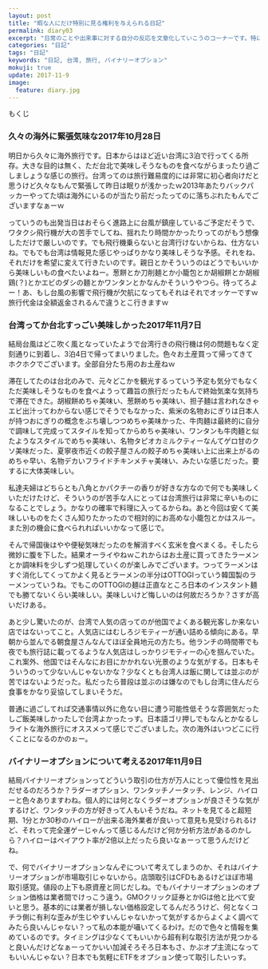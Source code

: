 ```yaml
---
layout: post
title: "暇な人にだけ特別に見る権利を与えられる日記"
permalink: diary03
excerpt: "日常のことや出来事に対する自分の反応を文章化していこうのコーナーです。特にテーマも設けずにつらつらと書いていくとっても楽しいコーナーです。見る人にとって楽しいコーナーかどうかは定かではありませんよー"
categories: "日記"
tags: "日記"
keywords: "日記, 台湾, 旅行, バイナリーオプション"
mokuji: true
update: 2017-11-9
image:
  feature: diary.jpg
---
```


<div id="mokuji"><span>もくじ</span></div>

### 久々の海外に緊張気味な2017年10月28日

明日から久々に海外旅行です。日本からはほど近い台湾に3泊で行ってくる所存。大きな目的は無く、ただ台北で美味しそうなものを食べながらまったり過ごしましょうな感じの旅行。台湾ってのは旅行難易度的には非常に初心者向けだと思うけど久々なもんで緊張して昨日は眠りが浅かったｗ2013年あたりバックパッカーやってた頃は海外にいるのが当たり前だったってのに落ちぶれたもんでございますなぁーｗ

っていうのも出発当日はおそらく進路上に台風が鎮座しているご予定だそうで、ワタクシ飛行機が大の苦手でしてね、揺れたり時間かかったりってのがもう想像しただけで厳しいのです。でも飛行機乗らないと台湾行けないからね、仕方ないね。でもでも台湾は情報見た感じやっぱりかなり美味しそうな予感。それをね、それだけを希望に変えて行きたいのです。親日とかそういうのはどうでもいいから美味しいもの食べたいよねー。葱餅とか刀削麺とか小籠包とか胡椒餅とか胡椒鶏(？)とかエビのダシの麺とかワンタンとかなんかそういうやつら。待ってろよー！あ、もし台風の影響で飛行機が欠航になってもそれはそれでオッケーですｗ旅行代金は全額返金されるんで違うとこ行きますｗ

### 台湾ってか台北すっごい美味しかった2017年11月7日

結局台風はどこ吹く風となっていたようで台湾行きの飛行機は何の問題もなく定刻通りに到着し、3泊4日で帰ってまいりました。色々お土産買って帰ってきてホクホクでございます。全部自分たち用のお土産ねｗ

滞在してたのは台北のみで、元々どこかを観光するっていう予定も気分でもなくただ美味しそうなものを食べようって趣旨の旅行だったもんで終始気楽な気持ちで滞在できた。胡椒餅めちゃ美味い、葱餅めちゃ美味い、担子麺は言われなきゃエビ出汁ってわからない感じでそうでもなかった、紫米の名物おにぎりは日本人が持つおにぎりの概念をぶち壊しつつめちゃ美味かった、牛肉麺は最終的に自分で調味して完成ってスタイルを知ってからめちゃ美味い、ワンタンも牛肉麺と似たようなスタイルでめちゃ美味い、名物タピオカミルクティーなんてゲロ甘のクソ美味だった、夏寧夜市近くの餃子屋さんの餃子めちゃ美味い上に出来上がるのめちゃ早い、名物デカいフライドチキンメチャ美味い、みたいな感じだった。要するに大体美味しい。

私達夫婦はどちらとも八角とかパクチーの香りが好きな方なので何でも美味しくいただけたけど、そういうのが苦手な人にとっては台湾旅行は非常に辛いものになることでしょう。かなりの確率で料理に入ってるからね。あと今回は安くて美味しいものをたくさん知りたかったので相対的にお高めな小籠包とかはスルー。また別の機会に食べられればいいかなって感じで。

そんで帰国後はやや便秘気味だったのを解消すべく玄米を食べまくる。そしたら微妙に腹を下した。結果オーライやねｗこれからはお土産に買ってきたラーメンとか調味料を少しずつ処理していくのが楽しみでございます。つってラーメンはすぐ消化してくってかよく見るとラーメンの半分はOTTOGIっていう韓国製のラーメンっていうね。でもこのOTTOGIの麺は正直なところ日本のインスタント麺でも勝てないくらい美味しい。美味しいけど悔しいのは何故だろうか？さすが高いだけある。

あと少し驚いたのが、台湾で人気の店ってのが他国でよくある観光客しか来ない店ではないってこと。人気店にはむしろジモティーが通い詰める傾向にある。早朝から並んでる朝食屋さんなんてほぼ全員地元の方たち。他ランチの時間帯でも夜でも旅行誌に載ってるような人気店はしっかりジモティーの心を掴んでいた。これ案外、他国ではそんなにお目にかかれない光景のような気がする。日本もそういうのって少ないんじゃないかな？少なくとも台湾人は飯に関しては並ぶのが苦ではないようだった。私だったら普段は並ぶのは嫌なのでもし台湾に住んだら食事をかなり妥協してしまいそうだ。

普通に過ごしてれば交通事情以外に危ない目に遭う可能性低そうな雰囲気だったしご飯美味しかったしで台湾よかったっす。日本語ゴリ押しでもなんとかなるしライトな海外旅行にオススメって感じでございました。次の海外はいつどこに行くことになるのかのぉー。

### バイナリーオプションについて考える2017年11月9日

結局バイナリーオプションってどういう取引の仕方が万人にとって優位性を見出だせるのだろうか？ラダーオプション、ワンタッチノータッチ、レンジ、ハイローと色々ありますわね。個人的には何となくラダーオプションが良さそうな気がするけど、ワンタッチの方が好きって人もいそうだね。ネットを見てると超短期、1分とか30秒のハイローが出来る海外業者が良いって意見も見受けられるけど、それって完全運ゲーじゃんって感じるんだけど何か分析方法があるのかしら？ハイローはペイアウト率が2倍以上だったら良いなぁーって思うんだけどね。

で、何でバイナリーオプションなんぞについて考えてしまうのか、それはバイナリーオプションが市場取引じゃないから。店頭取引はCFDもあるけどほぼ市場取引感覚。値段の上下も原資産と同じだしね。でもバイナリーオプションのオプション価格は業者間でけっこう違う。GMOクリック証券とかIGは他と比べて安いと思う。基本的には業者が損しない価格設定してるんだろうけど、何となくコチラ側に有利な歪みが生じやすいんじゃないかって気がするからよくよく調べてみたら良いんじゃない？って私の本能が囁いてくるわけ。だので色々と情報を集めているのです。タイミングは少なくてもいいから超有利な取引方法が見つかると良いんだけどなぁーってかいい加減そろそろ日本もさ、かぶオプ主流になってもいいんじゃない？日本でも気軽にETFをオプション使って取引したいっす。